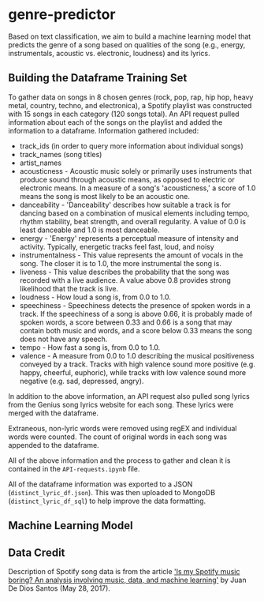 # genre-predictor
Based on text classification, we aim to build a machine learning model that predicts the genre of a song based on qualities of the song (e.g., energy, instrumentals, acoustic vs. electronic, loudness) and its lyrics.

## Building the Dataframe Training Set
To gather data on songs in 8 chosen genres (rock, pop, rap, hip hop, heavy metal, country, techno, and electronica), a Spotify playlist was constructed with 15 songs in each category (120 songs total). An API request pulled information about each of the songs on the playlist and added the information to a dataframe. Information gathered included:

* track_ids (in order to query more information about individual songs)
* track_names (song titles)
* artist_names
* acousticness - Acoustic music solely or primarily uses instruments that produce sound through acoustic means, as opposed to electric or electronic means. In a measure of a song's 'acousticness,' a score of 1.0 means the song is most likely to be an acoustic one.
* danceability - 'Danceability' describes how suitable a track is for dancing based on a combination of musical elements including tempo, rhythm stability, beat strength, and overall regularity. A value of 0.0 is least danceable and 1.0 is most danceable.
* energy - 'Energy' represents a perceptual measure of intensity and activity. Typically, energetic tracks feel fast, loud, and noisy
* instrumentalness - This value represents the amount of vocals in the song. The closer it is to 1.0, the more instrumental the song is.
* liveness - This value describes the probability that the song was recorded with a live audience. A value above 0.8 provides strong likelihood that the track is live.
* loudness - How loud a song is, from 0.0 to 1.0.
* speechiness - Speechiness detects the presence of spoken words in a track. If the speechiness of a song is above 0.66, it is probably made of spoken words, a score between 0.33 and 0.66 is a song that may contain both music and words, and a score below 0.33 means the song does not have any speech.
* tempo - How fast a song is, from 0.0 to 1.0.
* valence - A measure from 0.0 to 1.0 describing the musical positiveness conveyed by a track. Tracks with high valence sound more positive (e.g. happy, cheerful, euphoric), while tracks with low valence sound more negative (e.g. sad, depressed, angry).

In addition to the above information, an API request also pulled song lyrics from the Genius song lyrics website for each song. These lyrics were merged with the dataframe. 

Extraneous, non-lyric words were removed using regEX and individual words were counted. The count of original words in each song was appended to the dataframe. 

All of the above information and the process to gather and clean it is contained in the `API-requests.ipynb` file.

All of the dataframe information was exported to a JSON (`distinct_lyric_df.json`). This was then uploaded to MongoDB (`distinct_lyric_df_sql`) to help improve the data formatting.

## Machine Learning Model

## Data Credit
Description of Spotify song data is from the article <a href='https://towardsdatascience.com/is-my-spotify-music-boring-an-analysis-involving-music-data-and-machine-learning-47550ae931de'>'Is my Spotify music boring? An analysis involving music, data, and machine learning'</a> by Juan De Dios Santos (May 28, 2017).
